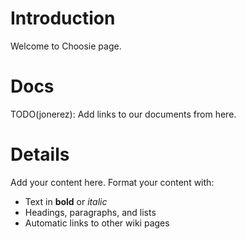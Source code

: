 # Introduction #

Welcome to Choosie page.

# Docs #
TODO(jonerez): Add links to our documents from here.


# Details #

Add your content here.  Format your content with:
  * Text in **bold** or _italic_
  * Headings, paragraphs, and lists
  * Automatic links to other wiki pages